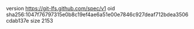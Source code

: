version https://git-lfs.github.com/spec/v1
oid sha256:1047f76797315e0b8c19ef4ae6a51e00e7846c927deaf712bdea3506cdab137e
size 2153
